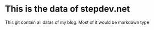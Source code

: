 # This is the data of stepdev.net
This git contain all datas of my blog. Most of it would be markdown type